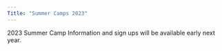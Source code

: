 ```yaml
---
Title: "Summer Camps 2023"
---
```



2023 Summer Camp Information and sign ups will be available early next year.